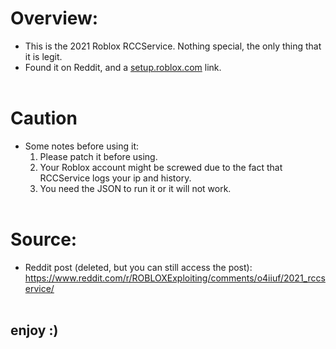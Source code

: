 # Overview:
- This is the 2021 Roblox RCCService. Nothing special, the only thing that it is legit. 
- Found it on Reddit, and a [setup.roblox.com](https://setup.roblox.com) link.<br> <br>
# Caution
- Some notes before using it:
  1. Please patch it before using.
  2. Your Roblox account might be screwed due to the fact that RCCService logs your ip and history.
  3. You need the JSON to run it or it will not work. <br> <br>
# Source:
- Reddit post (deleted, but you can still access the post): https://www.reddit.com/r/ROBLOXExploiting/comments/o4iiuf/2021_rccservice/ <br><br>
## enjoy :)

